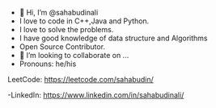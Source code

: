 - 👋 Hi, I’m @sahabudinali
- I love to code in C++,Java and Python.
- I love to solve the problems.
- I have good knowledge of data structure and Algorithms
- Open Source Contributor.
- 💞️ I’m looking to collaborate on ... 
- Pronouns: he/his 

LeetCode: https://leetcode.com/sahabudin/


-LinkedIn: https://www.linkedin.com/in/sahabudinali/

<!---
sahabudinali/sahabudinali is a ✨ special ✨ repository because its `README.md` (this file) appears on your GitHub profile.
You can click the Preview link to take a look at your changes.
--->

